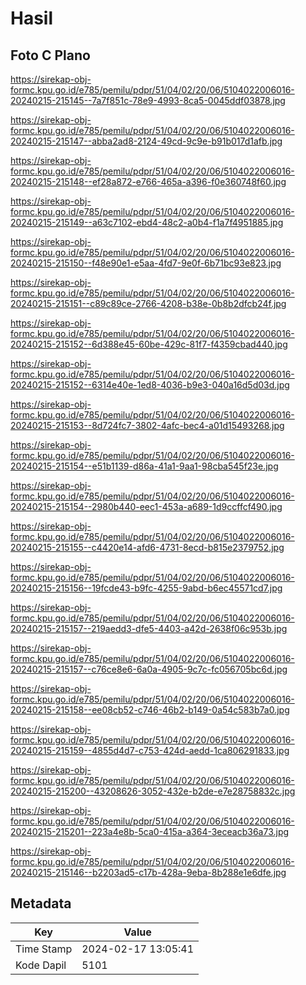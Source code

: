 # Hasil

## Foto C Plano

https://sirekap-obj-formc.kpu.go.id/e785/pemilu/pdpr/51/04/02/20/06/5104022006016-20240215-215145--7a7f851c-78e9-4993-8ca5-0045ddf03878.jpg

https://sirekap-obj-formc.kpu.go.id/e785/pemilu/pdpr/51/04/02/20/06/5104022006016-20240215-215147--abba2ad8-2124-49cd-9c9e-b91b017d1afb.jpg

https://sirekap-obj-formc.kpu.go.id/e785/pemilu/pdpr/51/04/02/20/06/5104022006016-20240215-215148--ef28a872-e766-465a-a396-f0e360748f60.jpg

https://sirekap-obj-formc.kpu.go.id/e785/pemilu/pdpr/51/04/02/20/06/5104022006016-20240215-215149--a63c7102-ebd4-48c2-a0b4-f1a7f4951885.jpg

https://sirekap-obj-formc.kpu.go.id/e785/pemilu/pdpr/51/04/02/20/06/5104022006016-20240215-215150--f48e90e1-e5aa-4fd7-9e0f-6b71bc93e823.jpg

https://sirekap-obj-formc.kpu.go.id/e785/pemilu/pdpr/51/04/02/20/06/5104022006016-20240215-215151--c89c89ce-2766-4208-b38e-0b8b2dfcb24f.jpg

https://sirekap-obj-formc.kpu.go.id/e785/pemilu/pdpr/51/04/02/20/06/5104022006016-20240215-215152--6d388e45-60be-429c-81f7-f4359cbad440.jpg

https://sirekap-obj-formc.kpu.go.id/e785/pemilu/pdpr/51/04/02/20/06/5104022006016-20240215-215152--6314e40e-1ed8-4036-b9e3-040a16d5d03d.jpg

https://sirekap-obj-formc.kpu.go.id/e785/pemilu/pdpr/51/04/02/20/06/5104022006016-20240215-215153--8d724fc7-3802-4afc-bec4-a01d15493268.jpg

https://sirekap-obj-formc.kpu.go.id/e785/pemilu/pdpr/51/04/02/20/06/5104022006016-20240215-215154--e51b1139-d86a-41a1-9aa1-98cba545f23e.jpg

https://sirekap-obj-formc.kpu.go.id/e785/pemilu/pdpr/51/04/02/20/06/5104022006016-20240215-215154--2980b440-eec1-453a-a689-1d9ccffcf490.jpg

https://sirekap-obj-formc.kpu.go.id/e785/pemilu/pdpr/51/04/02/20/06/5104022006016-20240215-215155--c4420e14-afd6-4731-8ecd-b815e2379752.jpg

https://sirekap-obj-formc.kpu.go.id/e785/pemilu/pdpr/51/04/02/20/06/5104022006016-20240215-215156--19fcde43-b9fc-4255-9abd-b6ec45571cd7.jpg

https://sirekap-obj-formc.kpu.go.id/e785/pemilu/pdpr/51/04/02/20/06/5104022006016-20240215-215157--219aedd3-dfe5-4403-a42d-2638f06c953b.jpg

https://sirekap-obj-formc.kpu.go.id/e785/pemilu/pdpr/51/04/02/20/06/5104022006016-20240215-215157--c76ce8e6-6a0a-4905-9c7c-fc056705bc6d.jpg

https://sirekap-obj-formc.kpu.go.id/e785/pemilu/pdpr/51/04/02/20/06/5104022006016-20240215-215158--ee08cb52-c746-46b2-b149-0a54c583b7a0.jpg

https://sirekap-obj-formc.kpu.go.id/e785/pemilu/pdpr/51/04/02/20/06/5104022006016-20240215-215159--4855d4d7-c753-424d-aedd-1ca806291833.jpg

https://sirekap-obj-formc.kpu.go.id/e785/pemilu/pdpr/51/04/02/20/06/5104022006016-20240215-215200--43208626-3052-432e-b2de-e7e28758832c.jpg

https://sirekap-obj-formc.kpu.go.id/e785/pemilu/pdpr/51/04/02/20/06/5104022006016-20240215-215201--223a4e8b-5ca0-415a-a364-3eceacb36a73.jpg

https://sirekap-obj-formc.kpu.go.id/e785/pemilu/pdpr/51/04/02/20/06/5104022006016-20240215-215146--b2203ad5-c17b-428a-9eba-8b288e1e6dfe.jpg


## Metadata

| Key        | Value               |
| ---------- | ------------------- |
| Time Stamp | 2024-02-17 13:05:41 |
| Kode Dapil | 5101                |



